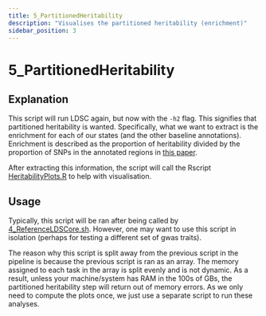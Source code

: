 ```yaml
---
title: 5_PartitionedHeritability
description: "Visualises the partitioned heritability (enrichment)"
sidebar_position: 3
---
```


# 5_PartitionedHeritability

## Explanation

This script will run LDSC again, but now with the `-h2` flag. This signifies
that partitioned heritability is wanted. Specifically, what we want to extract
is the enrichment for each of our states (and the other baseline annotations).
Enrichment is described as the proportion of heritability divided by the
proportion of SNPs in the annotated regions in 
[this paper](https://www.biorxiv.org/content/10.1101/014241v1.full.pdf).

After extracting this information, the script will call the Rscript
[HeritabilityPlots.R](./HeritabilityPlots.md) to help with visualisation.


## Usage

Typically, this script will be ran after being called by 
[4_ReferenceLDSCore.sh](./4_ReferenceLDSCore.md). However, one may want to use
this script in isolation (perhaps for testing a different set of gwas traits).

The reason why this script is split away from the previous script in the
pipeline is because the previous script is ran as an array. The memory assigned
to each task in the array is split evenly and is not dynamic. As a result,
unless your machine/system has RAM in the 100s of GBs, the partitioned
heritability step will return out of memory errors. As we only need to compute
the plots once, we just use a separate script to run these analyses.

